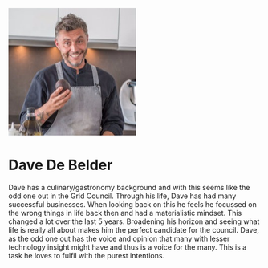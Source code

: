 ![Dave](img/dave.jpg)

# Dave De Belder

Dave has a culinary/gastronomy background and with this seems like the odd one out in the Grid Council. Through his life, Dave has had many successful businesses. When looking back on this he feels he focussed on the wrong things in life back then and had a materialistic mindset. This changed a lot over the last 5 years. Broadening his horizon and seeing what life is really all about makes him the perfect candidate for the council. Dave, as the odd one out has the voice and opinion that many with lesser technology insight might have and thus is a voice for the many.  This is a task he loves to fulfil with the purest intentions.